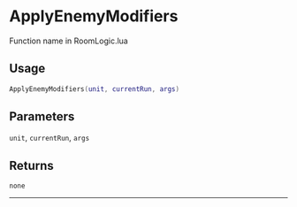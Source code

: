 # ApplyEnemyModifiers
Function name in RoomLogic.lua
## Usage
```lua
ApplyEnemyModifiers(unit, currentRun, args)
```
## Parameters
`unit`, `currentRun`, `args`
## Returns
`none`

---